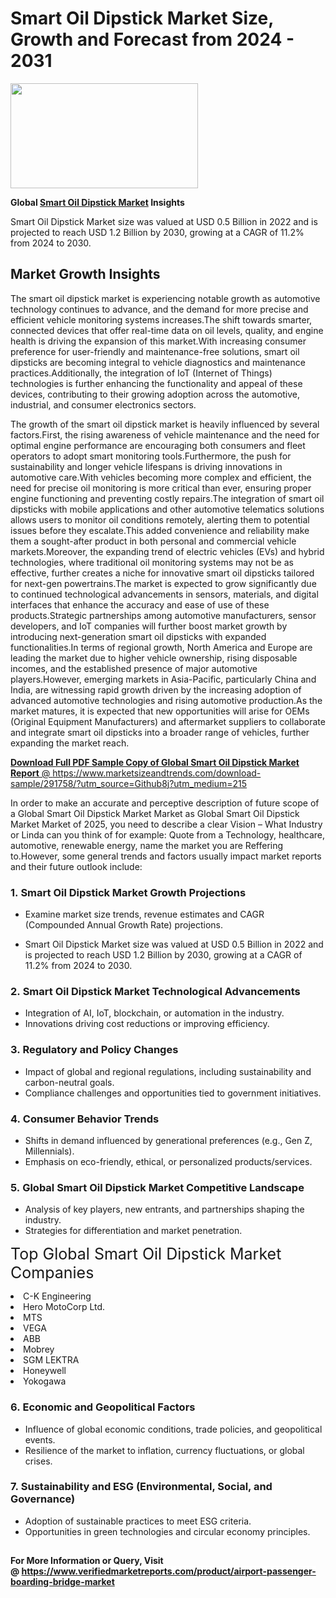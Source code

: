 <H1>Smart Oil Dipstick Market Size, Growth and Forecast from 2024 - 2031</H1><img class="aligncenter size-medium wp-image-584254" src="https://thirdeyenews.in/wp-content/uploads/2024/09/Global-Market-Research-300x168.jpeg" alt="" width="300" height="168" /><p><strong>Global&nbsp;<a href="https://www.marketsizeandtrends.com/download-sample/291758/?utm_source=Github8j?utm_medium=215">Smart Oil Dipstick Market</a> Insights</strong></p><p>Smart Oil Dipstick Market size was valued at USD 0.5 Billion in 2022 and is projected to reach USD 1.2 Billion by 2030, growing at a CAGR of 11.2% from 2024 to 2030.</p><p><h2>Market Growth Insights</h2> <p>The smart oil dipstick market is experiencing notable growth as automotive technology continues to advance, and the demand for more precise and efficient vehicle monitoring systems increases.The shift towards smarter, connected devices that offer real-time data on oil levels, quality, and engine health is driving the expansion of this market.With increasing consumer preference for user-friendly and maintenance-free solutions, smart oil dipsticks are becoming integral to vehicle diagnostics and maintenance practices.Additionally, the integration of IoT (Internet of Things) technologies is further enhancing the functionality and appeal of these devices, contributing to their growing adoption across the automotive, industrial, and consumer electronics sectors.</p> <p><a href="#"></a></p> <p>The growth of the smart oil dipstick market is heavily influenced by several factors.First, the rising awareness of vehicle maintenance and the need for optimal engine performance are encouraging both consumers and fleet operators to adopt smart monitoring tools.Furthermore, the push for sustainability and longer vehicle lifespans is driving innovations in automotive care.With vehicles becoming more complex and efficient, the need for precise oil monitoring is more critical than ever, ensuring proper engine functioning and preventing costly repairs.The integration of smart oil dipsticks with mobile applications and other automotive telematics solutions allows users to monitor oil conditions remotely, alerting them to potential issues before they escalate.This added convenience and reliability make them a sought-after product in both personal and commercial vehicle markets.Moreover, the expanding trend of electric vehicles (EVs) and hybrid technologies, where traditional oil monitoring systems may not be as effective, further creates a niche for innovative smart oil dipsticks tailored for next-gen powertrains.The market is expected to grow significantly due to continued technological advancements in sensors, materials, and digital interfaces that enhance the accuracy and ease of use of these products.Strategic partnerships among automotive manufacturers, sensor developers, and IoT companies will further boost market growth by introducing next-generation smart oil dipsticks with expanded functionalities.In terms of regional growth, North America and Europe are leading the market due to higher vehicle ownership, rising disposable incomes, and the established presence of major automotive players.However, emerging markets in Asia-Pacific, particularly China and India, are witnessing rapid growth driven by the increasing adoption of advanced automotive technologies and rising automotive production.As the market matures, it is expected that new opportunities will arise for OEMs (Original Equipment Manufacturers) and aftermarket suppliers to collaborate and integrate smart oil dipsticks into a broader range of vehicles, further expanding the market reach.</p> <p><a href="#"></p><p><span class=""><strong>Download Full PDF Sample Copy of Global Smart Oil Dipstick Market Report</strong> @ <a href="https://www.marketsizeandtrends.com/download-sample/291758/?utm_source=Github8j?utm_medium=215" target="_blank">https://www.marketsizeandtrends.com/download-sample/291758/?utm_source=Github8j?utm_medium=215</a></span></p><p>In order to make an accurate and perceptive description of future scope of a Global&nbsp;Smart Oil Dipstick Market Market as Global&nbsp;Smart Oil Dipstick Market Market of 2025, you need to describe a clear Vision &ndash; What Industry or Linda can you think of for example: Quote from a Technology, healthcare, automotive, renewable energy, name the market you are Reffering to.However, some general trends and factors usually impact market reports and their future outlook include:</p><h3>1.&nbsp;<strong>Smart Oil Dipstick Market Growth Projections</strong></h3><ul><li>Examine market size trends, revenue estimates and CAGR (Compounded Annual Growth Rate) projections.</li><li><p>Smart Oil Dipstick Market size was valued at USD 0.5 Billion in 2022 and is projected to reach USD 1.2 Billion by 2030, growing at a CAGR of 11.2% from 2024 to 2030.</p></li></ul><h3>2.&nbsp;<strong>Smart Oil Dipstick Market Technological Advancements</strong></h3><ul><li>Integration of AI, IoT, blockchain, or automation in the industry.</li><li>Innovations driving cost reductions or improving efficiency.</li></ul><h3>3.&nbsp;<strong>Regulatory and Policy Changes</strong></h3><ul><li>Impact of global and regional regulations, including sustainability and carbon-neutral goals.</li><li>Compliance challenges and opportunities tied to government initiatives.</li></ul><h3>4.&nbsp;<strong>Consumer Behavior Trends</strong></h3><ul><li>Shifts in demand influenced by generational preferences (e.g., Gen Z, Millennials).</li><li>Emphasis on eco-friendly, ethical, or personalized products/services.</li></ul><h3>5.&nbsp;<strong>Global Smart Oil Dipstick Market Competitive Landscape</strong></h3><ul><li>Analysis of key players, new entrants, and partnerships shaping the industry.</li><li>Strategies for differentiation and market penetration.</li></ul><p data-pm-slice="1 1 []"><span style="color: inherit; font-family: inherit; font-size: 25px;">Top Global Smart Oil Dipstick Market Companies</span></p><div class="" data-test-id=""><p><li>C-K Engineering</li><li> Hero MotoCorp Ltd.</li><li> MTS</li><li> VEGA</li><li> ABB</li><li> Mobrey</li><li> SGM LEKTRA</li><li> Honeywell</li><li> Yokogawa</li></p></div><h3>6.&nbsp;<strong>Economic and Geopolitical Factors</strong></h3><ul><li>Influence of global economic conditions, trade policies, and geopolitical events.</li><li>Resilience of the market to inflation, currency fluctuations, or global crises.</li></ul><h3>7.&nbsp;<strong>Sustainability and ESG (Environmental, Social, and Governance)</strong></h3><ul><li>Adoption of sustainable practices to meet ESG criteria.</li><li>Opportunities in green technologies and circular economy principles.</li></ul><h2><strong style="font-size: 14px;">For More Information or Query, Visit @&nbsp;</strong><a style="background-color: #ffffff; font-size: 14px;" href="https://www.marketsizeandtrends.com/report/smart-oil-dipstick-market/" target="_blank">https://www.verifiedmarketreports.com/product/airport-passenger-boarding-bridge-market</a></h2>